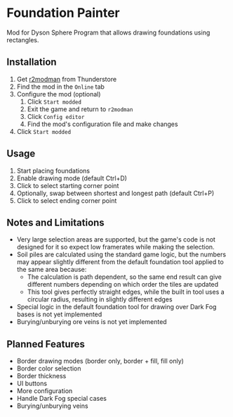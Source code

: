 # Foundation Painter
Mod for Dyson Sphere Program that allows drawing foundations using rectangles.

## Installation
1. Get [r2modman](https://dsp.thunderstore.io/package/ebkr/r2modman/) from Thunderstore
2. Find the mod in the `Online` tab
3. Configure the mod (optional)
   1. Click `Start modded`
   2. Exit the game and return to `r2modman`
   3. Click `Config editor`
   4. Find the mod's configuration file and make changes
4. Click `Start modded`

## Usage
1. Start placing foundations
2. Enable drawing mode (default Ctrl+D)
3. Click to select starting corner point
4. Optionally, swap between shortest and longest path (default Ctrl+P)
5. Click to select ending corner point

## Notes and Limitations
- Very large selection areas are supported, but the game's code is not designed for it so expect low framerates while making the selection.
- Soil piles are calculated using the standard game logic, but the numbers may appear slightly different from the default foundation tool applied to the same area because:
  - The calculation is path dependent, so the same end result can give different numbers depending on which order the tiles are updated
  - This tool gives perfectly straight edges, while the built in tool uses a circular radius, resulting in slightly different edges
- Special logic in the default foundation tool for drawing over Dark Fog bases is not yet implemented
- Burying/unburying ore veins is not yet implemented

## Planned Features
- Border drawing modes (border only, border + fill, fill only)
- Border color selection
- Border thickness
- UI buttons
- More configuration
- Handle Dark Fog special cases
- Burying/unburying veins
